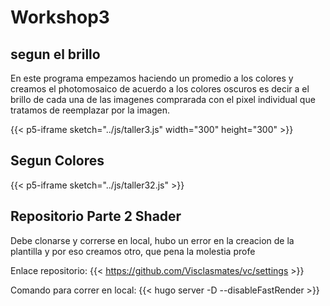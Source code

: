 # Workshop3
## segun el brillo
En este programa empezamos haciendo un promedio a los colores y creamos el photomosaico de acuerdo a los colores oscuros es decir a el brillo de cada una de las imagenes comprarada con el pixel individual que tratamos de reemplazar por la imagen.

{{< p5-iframe sketch="../js/taller3.js" width="300" height="300" >}}

## Segun Colores

{{< p5-iframe sketch="../js/taller32.js" >}}

## Repositorio Parte 2 Shader
Debe clonarse y correrse en local, hubo un error en la creacion de la plantilla y por eso creamos otro, que pena la molestia profe

Enlace repositorio:
{{<  https://github.com/Visclasmates/vc/settings >}}

Comando para correr en local:
{{< hugo server -D --disableFastRender >}}


